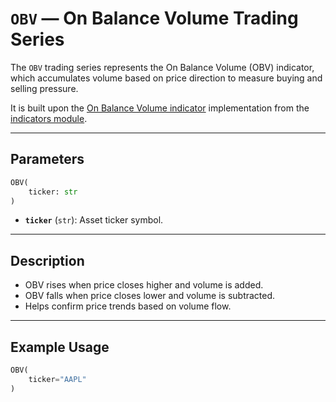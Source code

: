 
# `OBV` — On Balance Volume Trading Series

The `OBV` trading series represents the On Balance Volume (OBV) indicator, which accumulates volume based on price direction to measure buying and selling pressure.

It is built upon the [On Balance Volume indicator](https://github.com/DrDanicka/trading_strategy_tester/blob/main/trading_strategy_tester/indicators/volume/obv.py) implementation from the [indicators module](../indicators.md).

---

## Parameters

```python
OBV(
    ticker: str
)
```

- **`ticker`** (`str`): Asset ticker symbol.

---

## Description

- OBV rises when price closes higher and volume is added.
- OBV falls when price closes lower and volume is subtracted.
- Helps confirm price trends based on volume flow.

---

## Example Usage

```python
OBV(
    ticker="AAPL"
)
```

